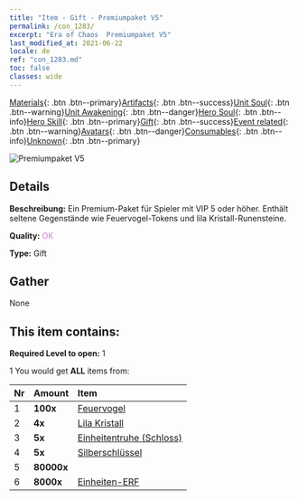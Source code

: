 ```yaml
---
title: "Item - Gift - Premiumpaket V5"
permalink: /con_1283/
excerpt: "Era of Chaos  Premiumpaket V5"
last_modified_at: 2021-06-22
locale: de
ref: "con_1283.md"
toc: false
classes: wide
---
```

 [Materials](/ItemsDE/){: .btn .btn--primary}[Artifacts](/ItemsDE/Artifacts/){: .btn .btn--success}[Unit Soul](/ItemsDE/UnitSoul/){: .btn .btn--warning}[Unit Awakening](/ItemsDE/UnitAwakening/){: .btn .btn--danger}[Hero Soul](/ItemsDE/HeroSoul/){: .btn .btn--info}[Hero Skill](/ItemsDE/HeroSkill/){: .btn .btn--primary}[Gift](/ItemsDE/Gift/){: .btn .btn--success}[Event related](/ItemsDE/Events/){: .btn .btn--warning}[Avatars](/ItemsDE/Avatars/){: .btn .btn--danger}[Consumables](/ItemsDE/Consumables/){: .btn .btn--info}[Unknown](/ItemsDE/Unknown/){: .btn .btn--primary}

 ![Premiumpaket V5](/images/t/i_905005.png)

## Details
 **Beschreibung:** Ein Premium-Paket für Spieler mit VIP 5 oder höher. Enthält seltene Gegenstände wie Feuervogel-Tokens und lila Kristall-Runensteine.

 **Quality:** <span style="color: #DA70D6">OK</span>

 **Type:** Gift

## Gather

  None

## This item contains:

 **Required Level to open:** 1

 1 You would get **ALL** items  from:

  | Nr | Amount |     Item    |
  |:---|:-------|:------------|
  | 1 |  **100x** | [Feuervogel](/ItemsDE/unt_268/) |  | 
  | 2 |  **4x** | [Lila Kristall](/ItemsDE/con_720/) |  | 
  | 3 |  **5x** | [Einheitentruhe (Schloss)](/ItemsDE/con_1269/) |  | 
  | 4 |  **5x** | [Silberschlüssel](/ItemsDE/con_693/) |  | 
  | 5 |  **80000x** | <i class="fas fa-coins"/> |  | 
  | 6 |  **8000x** | [Einheiten-ERF](/ItemsDE/con_902/) |  | 
